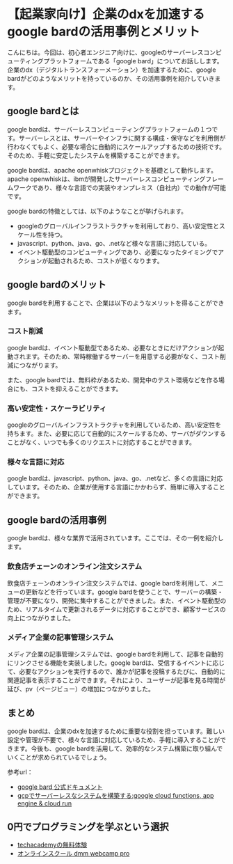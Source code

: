 <!--
title:   【起業家向け】企業のdxを加速するgoogle bardの活用事例とメリット
tags:    Bard,DX,Google,起業
id:      98b0451b17e51f40dedc
private: false
-->


# 【起業家向け】企業のdxを加速するgoogle bardの活用事例とメリット

こんにちは。今回は、初心者エンジニア向けに、googleのサーバーレスコンピューティングプラットフォームである「google bard」についてお話しします。企業のdx（デジタルトランスフォーメーション）を加速するために、google bardがどのようなメリットを持っているのか、その活用事例を紹介していきます。

## google bardとは
google bardは、サーバーレスコンピューティングプラットフォームの１つです。サーバーレスとは、サーバーやインフラに関する構成・保守などを利用側が行わなくてもよく、必要な場合に自動的にスケールアップするための技術です。そのため、手軽に安定したシステムを構築することができます。

google bardは、apache openwhiskプロジェクトを基礎として動作します。apache openwhiskは、ibmが開発したサーバーレスコンピューティングフレームワークであり、様々な言語での実装やオンプレミス（自社内）での動作が可能です。

google bardの特徴としては、以下のようなことが挙げられます。
- googleのグローバルインフラストラクチャを利用しており、高い安定性とスケール性を持つ。
- javascript、python、java、go、.netなど様々な言語に対応している。
- イベント駆動型のコンピューティングであり、必要になったタイミングでアクションが起動されるため、コストが低くなります。

## google bardのメリット
google bardを利用することで、企業は以下のようなメリットを得ることができます。

### コスト削減
google bardは、イベント駆動型であるため、必要なときにだけアクションが起動されます。そのため、常時稼働するサーバーを用意する必要がなく、コスト削減につながります。

また、google bardでは、無料枠があるため、開発中のテスト環境などを作る場合にも、コストを抑えることができます。

### 高い安定性・スケーラビリティ
googleのグローバルインフラストラクチャを利用しているため、高い安定性を持ちます。また、必要に応じて自動的にスケールするため、サーバがダウンすることがなく、いつでも多くのリクエストに対応することができます。

### 様々な言語に対応
google bardは、javascript、python、java、go、.netなど、多くの言語に対応しています。そのため、企業が使用する言語にかかわらず、簡単に導入することができます。

## google bardの活用事例
google bardは、様々な業界で活用されています。ここでは、その一例を紹介します。

### 飲食店チェーンのオンライン注文システム
飲食店チェーンのオンライン注文システムでは、google bardを利用して、メニューの更新などを行っています。google bardを使うことで、サーバーの構築・管理が不要になり、開発に集中することができました。また、イベント駆動型のため、リアルタイムで更新されるデータに対応することができ、顧客サービスの向上につながりました。

### メディア企業の記事管理システム
メディア企業の記事管理システムでは、google bardを利用して、記事を自動的にリンクさせる機能を実装しました。google bardは、受信するイベントに応じて、必要なアクションを実行するので、誰かが記事を投稿するたびに、自動的に関連記事を表示することができます。それにより、ユーザーが記事を見る時間が延び、pv（ページビュー）の増加につながりました。

## まとめ
google bardは、企業のdxを加速するために重要な役割を担っています。難しい設定や管理が不要で、様々な言語に対応しているため、手軽に導入することができます。今後も、google bardを活用して、効率的なシステム構築に取り組んでいくことが求められているでしょう。

参考url：
- [google bard 公式ドキュメント](https://cloud.google.com/run?hl=ja)
- [gcpでサーバーレスなシステムを構築する:google cloud functions, app engine & cloud run](https://qiita.com/mottox2/items/8641e7f90dcae0e8eb10)

## 0円でプログラミングを学ぶという選択
- [techacademyの無料体験](//af.moshimo.com/af/c/click?a_id=2612475&amp;p_id=1555&amp;pc_id=2816&amp;pl_id=22706&amp;url=https%3a%2f%2ftechacademy.jp%2fhtmlcss-trial%3futm_source%3dmoshimo%26utm_medium%3daffiliate%26utm_campaign%3dtextad)
- [オンラインスクール dmm webcamp pro](//af.moshimo.com/af/c/click?a_id=2612482&amp;p_id=1363&amp;pc_id=2297&amp;pl_id=39999&amp;guid=on)
